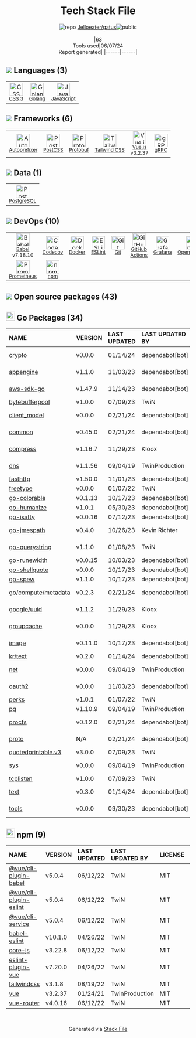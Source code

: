 <!--
&lt;--- Readme.md Snippet without images Start ---&gt;
## Tech Stack
Jelloeater/gatus is built on the following main stack:

- [Golang](http://golang.org/) – Languages
- [JavaScript](https://developer.mozilla.org/en-US/docs/Web/JavaScript) – Languages
- [Autoprefixer](https://github.com/postcss/autoprefixer) – CSS Pre-processors / Extensions
- [PostCSS](https://github.com/postcss/postcss) – CSS Pre-processors / Extensions
- [Protobuf](https://developers.google.com/protocol-buffers/) – Serialization Frameworks
- [Tailwind CSS](https://tailwindcss.com) – Front-End Frameworks
- [Vue.js](http://vuejs.org/) – Javascript UI Libraries
- [gRPC](https://grpc.io/) – Remote Procedure Call (RPC)
- [PostgreSQL](http://www.postgresql.org/) – Databases
- [Babel](http://babeljs.io/) – JavaScript Compilers
- [Codecov](https://codecov.io/) – Code Coverage
- [Docker](https://www.docker.com/) – Virtual Machine Platforms & Containers
- [ESLint](http://eslint.org/) – Code Review
- [GitHub Actions](https://github.com/features/actions) – Continuous Integration
- [Grafana](http://grafana.org/) – Monitoring Tools
- [OpenCensus](https://opencensus.io/) – Monitoring Tools
- [Prometheus](http://prometheus.io/) – Monitoring Tools

Full tech stack [here](/techstack.md)

&lt;--- Readme.md Snippet without images End ---&gt;

&lt;--- Readme.md Snippet with images Start ---&gt;
## Tech Stack
Jelloeater/gatus is built on the following main stack:

- <img width='25' height='25' src='https://img.stackshare.io/service/1005/O6AczwfV_400x400.png' alt='Golang'/> [Golang](http://golang.org/) – Languages
- <img width='25' height='25' src='https://img.stackshare.io/service/1209/javascript.jpeg' alt='JavaScript'/> [JavaScript](https://developer.mozilla.org/en-US/docs/Web/JavaScript) – Languages
- <img width='25' height='25' src='https://img.stackshare.io/service/2202/72d087642cfce6fef6f2dabec5bf49e8_400x400.png' alt='Autoprefixer'/> [Autoprefixer](https://github.com/postcss/autoprefixer) – CSS Pre-processors / Extensions
- <img width='25' height='25' src='https://img.stackshare.io/service/3339/rlFcjEdI.png' alt='PostCSS'/> [PostCSS](https://github.com/postcss/postcss) – CSS Pre-processors / Extensions
- <img width='25' height='25' src='https://img.stackshare.io/service/4393/ma2jqJKH_400x400.png' alt='Protobuf'/> [Protobuf](https://developers.google.com/protocol-buffers/) – Serialization Frameworks
- <img width='25' height='25' src='https://img.stackshare.io/service/8158/default_660b7c41c3ba489cb581eec89c04655404258c19.png' alt='Tailwind CSS'/> [Tailwind CSS](https://tailwindcss.com) – Front-End Frameworks
- <img width='25' height='25' src='https://img.stackshare.io/service/3837/paeckCWC.png' alt='Vue.js'/> [Vue.js](http://vuejs.org/) – Javascript UI Libraries
- <img width='25' height='25' src='https://img.stackshare.io/service/4670/default_d811b0ac72205af84aca21f967594338580be913.png' alt='gRPC'/> [gRPC](https://grpc.io/) – Remote Procedure Call (RPC)
- <img width='25' height='25' src='https://img.stackshare.io/service/1028/ASOhU5xJ.png' alt='PostgreSQL'/> [PostgreSQL](http://www.postgresql.org/) – Databases
- <img width='25' height='25' src='https://img.stackshare.io/service/2739/-1wfGjNw.png' alt='Babel'/> [Babel](http://babeljs.io/) – JavaScript Compilers
- <img width='25' height='25' src='https://img.stackshare.io/service/2673/Codecov_Mark_Circle_Pink.png' alt='Codecov'/> [Codecov](https://codecov.io/) – Code Coverage
- <img width='25' height='25' src='https://img.stackshare.io/service/586/n4u37v9t_400x400.png' alt='Docker'/> [Docker](https://www.docker.com/) – Virtual Machine Platforms & Containers
- <img width='25' height='25' src='https://img.stackshare.io/service/3337/Q4L7Jncy.jpg' alt='ESLint'/> [ESLint](http://eslint.org/) – Code Review
- <img width='25' height='25' src='https://img.stackshare.io/service/11563/actions.png' alt='GitHub Actions'/> [GitHub Actions](https://github.com/features/actions) – Continuous Integration
- <img width='25' height='25' src='https://img.stackshare.io/service/2645/default_8f9d552b144493679449b16c79647da5787e808b.jpg' alt='Grafana'/> [Grafana](http://grafana.org/) – Monitoring Tools
- <img width='25' height='25' src='https://img.stackshare.io/service/10794/EpBd2Xrw_400x400.jpg' alt='OpenCensus'/> [OpenCensus](https://opencensus.io/) – Monitoring Tools
- <img width='25' height='25' src='https://img.stackshare.io/service/2501/default_3cf1b307194b26782be5cb209d30360580ae5b3c.png' alt='Prometheus'/> [Prometheus](http://prometheus.io/) – Monitoring Tools

Full tech stack [here](/techstack.md)

&lt;--- Readme.md Snippet with images End ---&gt;
-->
<div align="center">

# Tech Stack File
![](https://img.stackshare.io/repo.svg "repo") [Jelloeater/gatus](https://github.com/Jelloeater/gatus)![](https://img.stackshare.io/public_badge.svg "public")
<br/><br/>
|63<br/>Tools used|06/07/24 <br/>Report generated|
|------|------|
</div>

## <img src='https://img.stackshare.io/languages.svg'/> Languages (3)
<table><tr>
  <td align='center'>
  <img width='36' height='36' src='https://img.stackshare.io/service/6727/css.png' alt='CSS 3'>
  <br>
  <sub><a href="https://developer.mozilla.org/en-US/docs/Web/CSS/CSS3">CSS 3</a></sub>
  <br>
  <sub></sub>
</td>

<td align='center'>
  <img width='36' height='36' src='https://img.stackshare.io/service/1005/O6AczwfV_400x400.png' alt='Golang'>
  <br>
  <sub><a href="http://golang.org/">Golang</a></sub>
  <br>
  <sub></sub>
</td>

<td align='center'>
  <img width='36' height='36' src='https://img.stackshare.io/service/1209/javascript.jpeg' alt='JavaScript'>
  <br>
  <sub><a href="https://developer.mozilla.org/en-US/docs/Web/JavaScript">JavaScript</a></sub>
  <br>
  <sub></sub>
</td>

</tr>
</table>

## <img src='https://img.stackshare.io/frameworks.svg'/> Frameworks (6)
<table><tr>
  <td align='center'>
  <img width='36' height='36' src='https://img.stackshare.io/service/2202/72d087642cfce6fef6f2dabec5bf49e8_400x400.png' alt='Autoprefixer'>
  <br>
  <sub><a href="https://github.com/postcss/autoprefixer">Autoprefixer</a></sub>
  <br>
  <sub></sub>
</td>

<td align='center'>
  <img width='36' height='36' src='https://img.stackshare.io/service/3339/rlFcjEdI.png' alt='PostCSS'>
  <br>
  <sub><a href="https://github.com/postcss/postcss">PostCSS</a></sub>
  <br>
  <sub></sub>
</td>

<td align='center'>
  <img width='36' height='36' src='https://img.stackshare.io/service/4393/ma2jqJKH_400x400.png' alt='Protobuf'>
  <br>
  <sub><a href="https://developers.google.com/protocol-buffers/">Protobuf</a></sub>
  <br>
  <sub></sub>
</td>

<td align='center'>
  <img width='36' height='36' src='https://img.stackshare.io/service/8158/default_660b7c41c3ba489cb581eec89c04655404258c19.png' alt='Tailwind CSS'>
  <br>
  <sub><a href="https://tailwindcss.com">Tailwind CSS</a></sub>
  <br>
  <sub></sub>
</td>

<td align='center'>
  <img width='36' height='36' src='https://img.stackshare.io/service/3837/paeckCWC.png' alt='Vue.js'>
  <br>
  <sub><a href="http://vuejs.org/">Vue.js</a></sub>
  <br>
  <sub>v3.2.37</sub>
</td>

<td align='center'>
  <img width='36' height='36' src='https://img.stackshare.io/service/4670/default_d811b0ac72205af84aca21f967594338580be913.png' alt='gRPC'>
  <br>
  <sub><a href="https://grpc.io/">gRPC</a></sub>
  <br>
  <sub></sub>
</td>

</tr>
</table>

## <img src='https://img.stackshare.io/databases.svg'/> Data (1)
<table><tr>
  <td align='center'>
  <img width='36' height='36' src='https://img.stackshare.io/service/1028/ASOhU5xJ.png' alt='PostgreSQL'>
  <br>
  <sub><a href="http://www.postgresql.org/">PostgreSQL</a></sub>
  <br>
  <sub></sub>
</td>

</tr>
</table>

## <img src='https://img.stackshare.io/devops.svg'/> DevOps (10)
<table><tr>
  <td align='center'>
  <img width='36' height='36' src='https://img.stackshare.io/service/2739/-1wfGjNw.png' alt='Babel'>
  <br>
  <sub><a href="http://babeljs.io/">Babel</a></sub>
  <br>
  <sub>v7.18.10</sub>
</td>

<td align='center'>
  <img width='36' height='36' src='https://img.stackshare.io/service/2673/Codecov_Mark_Circle_Pink.png' alt='Codecov'>
  <br>
  <sub><a href="https://codecov.io/">Codecov</a></sub>
  <br>
  <sub></sub>
</td>

<td align='center'>
  <img width='36' height='36' src='https://img.stackshare.io/service/586/n4u37v9t_400x400.png' alt='Docker'>
  <br>
  <sub><a href="https://www.docker.com/">Docker</a></sub>
  <br>
  <sub></sub>
</td>

<td align='center'>
  <img width='36' height='36' src='https://img.stackshare.io/service/3337/Q4L7Jncy.jpg' alt='ESLint'>
  <br>
  <sub><a href="http://eslint.org/">ESLint</a></sub>
  <br>
  <sub></sub>
</td>

<td align='center'>
  <img width='36' height='36' src='https://img.stackshare.io/service/1046/git.png' alt='Git'>
  <br>
  <sub><a href="http://git-scm.com/">Git</a></sub>
  <br>
  <sub></sub>
</td>

<td align='center'>
  <img width='36' height='36' src='https://img.stackshare.io/service/11563/actions.png' alt='GitHub Actions'>
  <br>
  <sub><a href="https://github.com/features/actions">GitHub Actions</a></sub>
  <br>
  <sub></sub>
</td>

<td align='center'>
  <img width='36' height='36' src='https://img.stackshare.io/service/2645/default_8f9d552b144493679449b16c79647da5787e808b.jpg' alt='Grafana'>
  <br>
  <sub><a href="http://grafana.org/">Grafana</a></sub>
  <br>
  <sub></sub>
</td>

<td align='center'>
  <img width='36' height='36' src='https://img.stackshare.io/service/10794/EpBd2Xrw_400x400.jpg' alt='OpenCensus'>
  <br>
  <sub><a href="https://opencensus.io/">OpenCensus</a></sub>
  <br>
  <sub></sub>
</td>

</tr>
<tr>
  <td align='center'>
  <img width='36' height='36' src='https://img.stackshare.io/service/2501/default_3cf1b307194b26782be5cb209d30360580ae5b3c.png' alt='Prometheus'>
  <br>
  <sub><a href="http://prometheus.io/">Prometheus</a></sub>
  <br>
  <sub></sub>
</td>

<td align='center'>
  <img width='36' height='36' src='https://img.stackshare.io/service/1120/lejvzrnlpb308aftn31u.png' alt='npm'>
  <br>
  <sub><a href="https://www.npmjs.com/">npm</a></sub>
  <br>
  <sub></sub>
</td>

</tr>
</table>


## <img src='https://img.stackshare.io/group.svg' /> Open source packages (43)</h2>

## <img width='24' height='24' src='https://img.stackshare.io/service/21112/default_1346bbda8fe03e4dce5601323a3ca47a10c1ae36.png'/> Go Packages (34)

|NAME|VERSION|LAST UPDATED|LAST UPDATED BY|LICENSE|VULNERABILITIES|
|:------|:------|:------|:------|:------|:------|
|[crypto](https://pkg.go.dev/golang.org/x/crypto)|v0.0.0|01/14/24|dependabot[bot] |BSD-3-Clause|[CVE-2020-9283](https://github.com/advisories/GHSA-ffhg-7mh4-33c4) (Moderate)|
|[appengine](https://pkg.go.dev/google.golang.org/appengine)|v1.1.0|11/03/23|dependabot[bot] |Apache-2.0|N/A|
|[aws-sdk-go](https://pkg.go.dev/github.com/aws/aws-sdk-go)|v1.47.9|11/14/23|dependabot[bot] |Apache-2.0|N/A|
|[bytebufferpool](https://pkg.go.dev/github.com/valyala/bytebufferpool)|v1.0.0|07/09/23|TwiN |MIT|N/A|
|[client_model](https://pkg.go.dev/github.com/prometheus/client_model)|v0.0.0|02/21/24|dependabot[bot] |Apache-2.0|N/A|
|[common](https://pkg.go.dev/github.com/prometheus/common)|v0.45.0|02/21/24|dependabot[bot] |Apache-2.0|N/A|
|[compress](https://pkg.go.dev/github.com/klauspost/compress)|v1.16.7|11/29/23|Kloox |BSD-3-Clause|N/A|
|[dns](https://pkg.go.dev/github.com/miekg/dns)|v1.1.56|09/04/19|TwinProduction |BSD-3-Clause|N/A|
|[fasthttp](https://pkg.go.dev/github.com/valyala/fasthttp)|v1.50.0|11/01/23|dependabot[bot] |MIT|N/A|
|[freetype](https://pkg.go.dev/github.com/golang/freetype)|v0.0.0|01/07/22|TwiN |Other|N/A|
|[go-colorable](https://pkg.go.dev/github.com/mattn/go-colorable)|v0.1.13|10/17/23|dependabot[bot] |MIT|N/A|
|[go-humanize](https://pkg.go.dev/github.com/dustin/go-humanize)|v1.0.1|05/30/23|dependabot[bot] |Other|N/A|
|[go-isatty](https://pkg.go.dev/github.com/mattn/go-isatty)|v0.0.16|07/12/23|dependabot[bot] |MIT|N/A|
|[go-jmespath](https://pkg.go.dev/github.com/jmespath/go-jmespath)|v0.4.0|10/26/23|Kevin Richter |Apache-2.0|N/A|
|[go-querystring](https://pkg.go.dev/github.com/google/go-querystring)|v1.1.0|01/08/23|TwiN |BSD-3-Clause|N/A|
|[go-runewidth](https://pkg.go.dev/github.com/mattn/go-runewidth)|v0.0.15|10/03/23|dependabot[bot] |MIT|N/A|
|[go-shellquote](https://pkg.go.dev/github.com/kballard/go-shellquote)|v0.0.0|10/17/23|dependabot[bot] |MIT|N/A|
|[go-spew](https://pkg.go.dev/github.com/davecgh/go-spew)|v1.1.0|10/17/23|dependabot[bot] |ISC|N/A|
|[go/compute/metadata](https://pkg.go.dev/cloud.google.com/go/compute/metadata)|v0.2.3|02/21/24|dependabot[bot] |Apache-2.0|N/A|
|[google/uuid](https://pkg.go.dev/github.com/google/uuid)|v1.1.2|11/29/23|Kloox |BSD-3-Clause|N/A|
|[groupcache](https://pkg.go.dev/github.com/golang/groupcache)|v0.0.0|11/29/23|Kloox |Apache-2.0|N/A|
|[image](https://pkg.go.dev/golang.org/x/image)|v0.11.0|10/17/23|dependabot[bot] |BSD-3-Clause|N/A|
|[kr/text](https://pkg.go.dev/github.com/kr/text)|v0.2.0|01/14/24|dependabot[bot] |MIT|N/A|
|[net](https://pkg.go.dev/golang.org/x/net)|v0.0.0|09/04/19|TwinProduction |BSD-3-Clause|N/A|
|[oauth2](https://pkg.go.dev/golang.org/x/oauth2)|v0.0.0|11/03/23|dependabot[bot] |BSD-3-Clause|N/A|
|[perks](https://pkg.go.dev/github.com/beorn7/perks)|v1.0.1|01/07/22|TwiN |MIT|N/A|
|[pq](https://pkg.go.dev/github.com/lib/pq)|v1.10.9|09/04/19|TwinProduction |MIT|N/A|
|[procfs](https://pkg.go.dev/github.com/prometheus/procfs)|v0.12.0|02/21/24|dependabot[bot] |Apache-2.0|N/A|
|[proto](https://pkg.go.dev/github.com/golang/protobuf/proto)|N/A|02/21/24|dependabot[bot] |BSD-3-Clause|N/A|
|[quotedprintable.v3](https://pkg.go.dev/gopkg.in/alexcesaro/quotedprintable.v3)|v3.0.0|07/09/23|TwiN |N/A|N/A|
|[sys](https://pkg.go.dev/golang.org/x/sys)|v0.0.0|09/04/19|TwinProduction |BSD-3-Clause|N/A|
|[tcplisten](https://pkg.go.dev/github.com/valyala/tcplisten)|v1.0.0|07/09/23|TwiN |MIT|N/A|
|[text](https://pkg.go.dev/golang.org/x/text)|v0.3.0|01/14/24|dependabot[bot] |BSD-3-Clause|N/A|
|[tools](https://pkg.go.dev/golang.org/x/tools)|v0.0.0|09/30/23|dependabot[bot] |BSD-3-Clause|N/A|


## <img width='24' height='24' src='https://img.stackshare.io/service/1120/lejvzrnlpb308aftn31u.png'/> npm (9)

|NAME|VERSION|LAST UPDATED|LAST UPDATED BY|LICENSE|VULNERABILITIES|
|:------|:------|:------|:------|:------|:------|
|[@vue/cli-plugin-babel](https://www.npmjs.com/@vue/cli-plugin-babel)|v5.0.4|06/12/22|TwiN |MIT|N/A|
|[@vue/cli-plugin-eslint](https://www.npmjs.com/@vue/cli-plugin-eslint)|v5.0.4|06/12/22|TwiN |MIT|N/A|
|[@vue/cli-service](https://www.npmjs.com/@vue/cli-service)|v5.0.4|06/12/22|TwiN |MIT|N/A|
|[babel-eslint](https://www.npmjs.com/babel-eslint)|v10.1.0|04/26/22|TwiN |MIT|N/A|
|[core-js](https://www.npmjs.com/core-js)|v3.22.8|06/12/22|TwiN |MIT|N/A|
|[eslint-plugin-vue](https://www.npmjs.com/eslint-plugin-vue)|v7.20.0|04/26/22|TwiN |MIT|N/A|
|[tailwindcss](https://www.npmjs.com/tailwindcss)|v3.1.8|08/19/22|TwiN |MIT|N/A|
|[vue](https://www.npmjs.com/vue)|v3.2.37|01/24/21|TwinProduction |MIT|N/A|
|[vue-router](https://www.npmjs.com/vue-router)|v4.0.16|06/12/22|TwiN |MIT|N/A|

<br/>
<div align='center'>

Generated via [Stack File](https://github.com/marketplace/stack-file)
